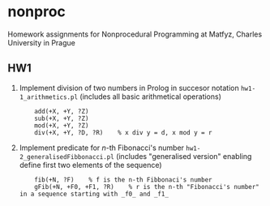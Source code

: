 # nonproc
Homework assignments for Nonprocedural Programming at Matfyz, Charles University in Prague

## HW1
1)	Implement division of two numbers in Prolog in succesor notation
	`hw1-1_arithmetics.pl` (includes all basic arithmetical operations)
	
	```
		add(+X, +Y, ?Z)
		sub(+X, +Y, ?Z)
		mod(+X, +Y, ?Z)
		div(+X, +Y, ?D, ?R)    % x div y = d, x mod y = r
	```
	
	
2)	Implement predicate for _n_-th Fibonacci's number
	`hw1-2_generalisedFibbonacci.pl` (includes "generalised version" enabling define first two elements of the sequence)
	
	```
		fib(+N, ?F)    % f is the n-th Fibbonaci's number
		gFib(+N, +F0, +F1, ?R)    % r is the n-th "Fibonacci's number" in a sequence starting with _f0_ and _f1_
	```
	

	